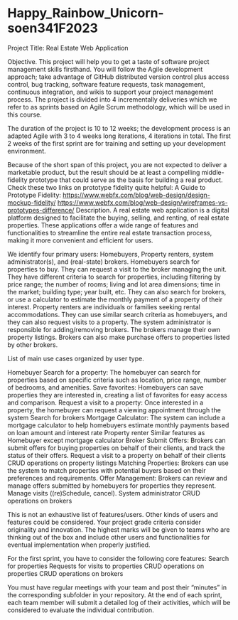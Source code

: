 # Happy_Rainbow_Unicorn-soen341F2023

Project Title: Real Estate Web Application
 
Objective.
This project will help you to get a taste of software project management skills firsthand. You will follow the Agile development approach; take advantage of GitHub distributed version control plus access control, bug tracking, software feature requests, task management, continuous integration, and wikis to support your project management process.  The project is divided into 4 incrementally deliveries which we refer to as sprints based on Agile Scrum methodology, which will be used in this course.

The duration of the project is 10 to 12 weeks; the development process is an adapted Agile with 3 to 4 weeks long iterations, 4 iterations in total. The first 2 weeks of the first sprint are for training and setting up your development environment. 

Because of the short span of this project, you are not expected to deliver a marketable product, but the result should be at least a compelling middle-fidelity prototype that could serve as the basis for building a real product. Check these two links on prototype fidelity quite helpful: A Guide to Prototype Fidelity: 
https://www.webfx.com/blog/web-design/design-mockup-fidelity/ 
https://www.webfx.com/blog/web-design/wireframes-vs-prototypes-difference/ 
Description.
A real estate web application is a digital platform designed to facilitate the buying, selling, and renting, of real estate properties. These applications offer a wide range of features and functionalities to streamline the entire real estate transaction process, making it more convenient and efficient for users. 

We identify four primary users: Homebuyers, Property renters,  system administrator(s), and (real-state) brokers. Homebuyers search for properties to buy.  They can request a visit to the broker managing the unit.  They have different criteria to search for properties, including filtering by price range; the number of rooms; living and lot area dimensions; time in the market; building type; year built, etc.  They can also search for brokers, or use a calculator to estimate the monthly payment of a property of their interest.  Property renters are individuals or families seeking rental accommodations.  They can use similar search criteria as homebuyers, and they can also request visits to a property.
The system administrator is responsible for adding/removing brokers.  The brokers manage their own property listings.  Brokers can also make purchase offers to properties listed by other brokers.

List of main use cases organized by user type.

Homebuyer
Search for a property: The homebuyer can search for properties based on specific criteria such as location, price range, number of bedrooms, and amenities.
Save favorites: Homebuyers can save properties they are interested in, creating a list of favorites for easy access and comparison. 
Request a visit to a property: Once interested in a property, the homebuyer can request a viewing appointment through the system
Search for brokers
Mortgage Calculator: The system can include a mortgage calculator to help homebuyers estimate monthly payments based on loan amount and interest rate
Property renter
Similar features as Homebuyer except mortgage calculator
Broker
Submit Offers: Brokers can submit offers for buying properties on behalf of their clients, and track the status of their offers.
Request a visit to a property on behalf of their clients
CRUD operations on property listings
Matching Properties: Brokers can use the system to match properties with potential buyers based on their preferences and requirements.
Offer Management: Brokers can review and manage offers submitted by homebuyers for properties they represent.
Manage visits ((re)Schedule, cancel). 
System administrator
CRUD operations on brokers

This is not an exhaustive list of features/users. Other kinds of users and features could be considered. Your project grade criteria consider originality and innovation.  The highest marks will be given to teams who are thinking out of the box and include other users and functionalities for eventual implementation when properly justified. 

For the first sprint, you have to consider the following core features:
Search for properties
Requests for visits to properties
CRUD operations on properties
CRUD operations on brokers

You must have regular meetings with your team and post their “minutes” in the corresponding subfolder in your repository.
At the end of each sprint, each team member will submit a detailed log of their activities, which will be considered to evaluate the individual contribution.
